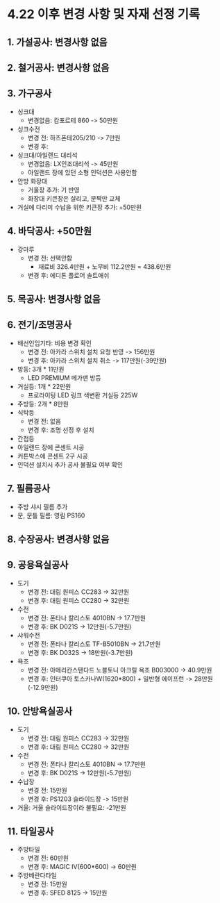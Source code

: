 # 4.22 이후 변경 사항 및 자재 선정 기록

## 1. 가설공사: 변경사항 없음

## 2. 철거공사: 변경사항 없음

## 3. 가구공사
- 싱크대
  - 변경없음: 캄포르테 860 -> 50만원
- 싱크수전
  - 변경 전: 하츠폰테205/210 -> 7만원
  - 변경 후:
- 싱크대/아일랜드 대리석
  - 변경없음: LX인조대리석 -> 45만원
  - 아일랜드 장에 있던 소형 인덕션은 사용안함
- 안방 화장대
  - 거울장 추가: 기 반영
  - 화장대 키큰장은 살리고, 문짝만 교체
- 거실에 다리미 수납을 위한 키큰장 추가: +50만원

## 4. 바닥공사: +50만원
- 강마루
  - 변경 전: 선택안함
    - 재료비 326.4만원 + 노무비 112.2만원 = 438.6만원
  - 변경 후: 에디톤 플로어 솔트애쉬
   
## 5. 목공사: 변경사항 없음

## 6. 전기/조명공사
- 배선인입기타: 비용 변경 확인
  - 변경 전: 아카라 스위치 설치 요청 반영 -> 156만원
  - 변경 후: 아카라 스위치 설치 취소 -> 117만원(-39만원)
- 방등: 3개 * 11만원
  - LED PREMIUM 메가맨 방등
- 거실등: 1개 * 22만원
  - 프로라이팅 LED 링크 색변환 거실등 225W
- 주방등: 2개 * 8만원
- 식탁등
  - 변경 전: 없음
  - 변경 후: 조명 선정 후 설치
- 간접등
- 아일랜드 장에 콘센트 시공
- 커튼박스에 콘센트 2구 시공
- 인덕션 설치시 추가 공사 불필요 여부 확인

## 7. 필름공사
- 주방 샤시 필름 추가
- 문, 문틀 필름: 영림 PS160

## 8. 수장공사: 변경사항 없음

## 9. 공용욕실공사
- 도기
  - 변경 전: 대림 원피스 CC283 -> 32만원
  - 변경 후: 대림 원피스 CC280 -> 32만원
- 수전
  - 변경 전: 폰타나 칼리스토 4010BN -> 17.7만원
  - 변경 후: BK D021S -> 12만원(-5.7만원)
- 샤워수전
  - 변경 전: 폰타나 칼리스토 TF-B5010BN -> 21.7만원
  - 변경 후: BK D032S -> 18만원(-3.7만원)
- 욕조
  - 변경 전: 아메리칸스탠다드 노블토니 아크릴 욕조 B003000 -> 40.9만원
  - 변경 후: 인터쿠아 토스카나W(1620*800) + 일반형 에이프런 -> 28만원(-12.9만원)
 
## 10. 안방욕실공사
- 도기
  - 변경 전: 대림 원피스 CC283 -> 32만원
  - 변경 후: 대림 원피스 CC280 -> 32만원
- 수전
  - 변경 전: 폰타나 칼리스토 4010BN -> 17.7만원
  - 변경 후: BK D021S -> 12만원(-5.7만원)
- 수납장
  - 변경 전: 15만원
  - 변경 후: PS1203 슬라이드장 -> 15만원
- 거울: 거울 슬라이드장이라 불필요: -21만원
 
## 11. 타일공사
- 주방타일
  - 변경 전: 60만원
  - 변경 후: MAGIC IV(600*600) -> 60만원
- 주방베란다타일
  - 변경 전: 15만원
  - 변경 후: SFED 8125 -> 15만원
